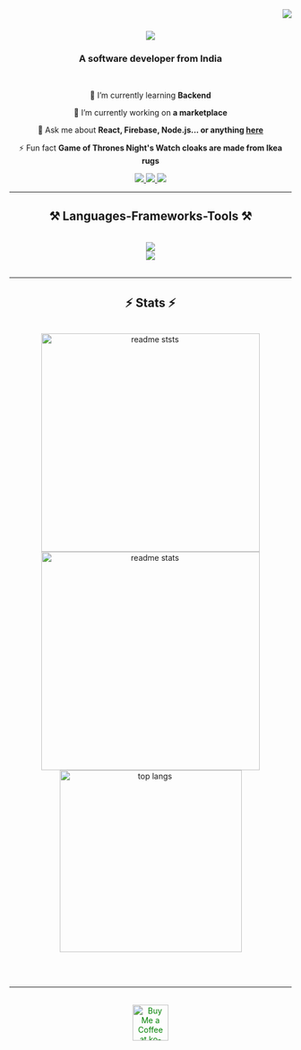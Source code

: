 <img align="right" src="https://visitor-badge.laobi.icu/badge?page_id=hitarthsh.hitarthsh" />
<h1 align="center">
    <img src="https://readme-typing-svg.herokuapp.com/?font=Righteous&size=35&center=true&vCenter=true&width=500&height=70&duration=5000&lines=Hi+There!+👋;How+are+you+doing?;+I'm+Hitarth+Shah!;" />
</h1>
<h3 align="center">A software developer from India</h3>

<br/>

<div align="center">
 
 🌱 I’m currently learning **Backend**

🔭 I’m currently working on **a marketplace**

💬 Ask me about **React, Firebase, Node.js... or anything [here](https://github.com/hitarthsh/hitarthsh)**

⚡ Fun fact **Game of Thrones Night's Watch cloaks are made from Ikea rugs**

 </div>

 <div align="center"> 
  <a href="mailto:shahh0919@gmail.com">
    <img src="https://img.shields.io/badge/Gmail-333333?style=for-the-badge&logo=gmail&logoColor=red" />
  </a>
  <a href="https://www.linkedin.com/in/hitarth-web-development/" target="_blank">
    <img src="https://img.shields.io/badge/LinkedIn-0077B5?style=for-the-badge&logo=linkedin&logoColor=white" target="_blank" />
  </a>
  <a href="https://hitarthsh.github.io/Courses-kero.com/" target="_blank">
     <img src="https://img.shields.io/badge/Portfolio-FF5722?style=for-the-badge&logo=todoist&logoColor=white" target="_blank" /> <!-- sqlite, safari, google-chrome are other good icon options -->
  </a>
</div>

 <hr/>

<h2 align="center">⚒️ Languages-Frameworks-Tools ⚒️</h2>
<br/>
<div align="center">
    <img src="https://skillicons.dev/icons?i=html,css,bootstrap,tailwind,javascript,python,react,figma" /><br>
    <img src="https://skillicons.dev/icons?i=vscode,github,git,nodejs,firebase,mysql" /><br>
</div>

<br/>
<hr/>

<h2 align="center">⚡ Stats ⚡</h2>
<br>
<div align=center>
<img width=390 src="https://github-readme-streak-stats.herokuapp.com/?user=hitarthsh&theme=react&hide_border=false" alt="readme ststs"/>
<img width=390 src="https://github-readme-stats.vercel.app/api?username=hitarthsh&theme=react&show_icons=true&hide_border=false&count_private=true" alt="readme stats" /><br>
<img width=325 align="center" src="https://github-readme-stats.vercel.app/api/top-langs/?username=hitarthsh&theme=react&show_icons=true&hide_border=false&layout=compact" alt="top langs" />
</div>

<br/><br/>

<hr/>

<br/>

<div align="center">
<a href='https://ko-fi.com/V7V2161NBI' target='_blank'><img height='54' style='border:1px;color:green;height:64px;' src='https://storage.ko-fi.com/cdn/kofi1.png?v=3' border='0' alt='Buy Me a Coffee at ko-fi.com' /></a>

</div>

<br/>
